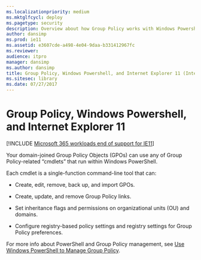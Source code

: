 ```yaml
---
ms.localizationpriority: medium
ms.mktglfcycl: deploy
ms.pagetype: security
description: Overview about how Group Policy works with Windows Powershell and Internet Explorer 11
author: dansimp
ms.prod: ie11
ms.assetid: e3607cde-a498-4e04-9daa-b331412967fc
ms.reviewer: 
audience: itpro
manager: dansimp
ms.author: dansimp
title: Group Policy, Windows Powershell, and Internet Explorer 11 (Internet Explorer 11 for IT Pros)
ms.sitesec: library
ms.date: 07/27/2017
---
```



# Group Policy, Windows Powershell, and Internet Explorer 11

[!INCLUDE [Microsoft 365 workloads end of support for IE11](../includes/microsoft-365-ie-end-of-support.md)]

Your domain-joined Group Policy Objects (GPOs) can use any of Group Policy-related “cmdlets” that run within Windows PowerShell.

Each cmdlet is a single-function command-line tool that can:

-   Create, edit, remove, back up, and import GPOs.

-   Create, update, and remove Group Policy links.

-   Set inheritance flags and permissions on organizational units (OU) and domains.

-   Configure registry-based policy settings and registry settings for Group Policy preferences.

For more info about PowerShell and Group Policy management, see [Use Windows PowerShell to Manage Group Policy](/previous-versions/windows/it-pro/windows-server-2008-R2-and-2008/dd759177(v=ws.11)).

 

 